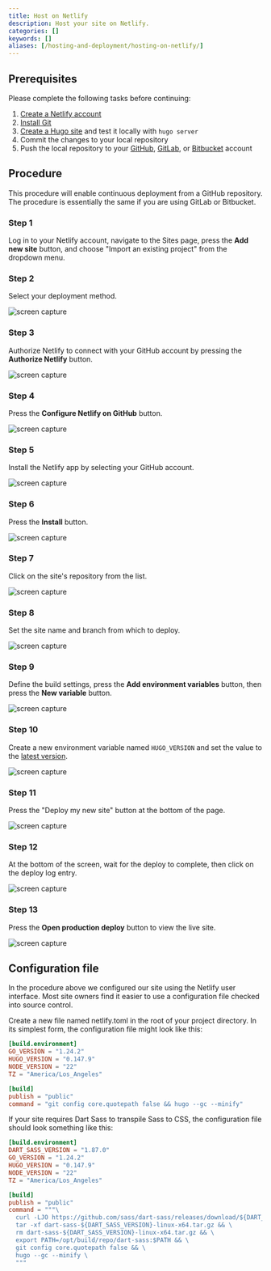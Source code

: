 ```yaml
---
title: Host on Netlify
description: Host your site on Netlify.
categories: []
keywords: []
aliases: [/hosting-and-deployment/hosting-on-netlify/]
---
```


## Prerequisites

Please complete the following tasks before continuing:

1. [Create a Netlify account]
1. [Install Git]
1. [Create a Hugo site] and test it locally with `hugo server`
1. Commit the changes to your local repository
1. Push the local repository to your [GitHub], [GitLab], or [Bitbucket] account

[Bitbucket]: https://bitbucket.org/product
[Create a Hugo site]: /getting-started/quick-start/
[Create a Netlify account]: https://app.netlify.com/signup
[GitHub]: https://github.com
[GitLab]: https://about.gitlab.com/
[Install Git]: https://git-scm.com/book/en/v2/Getting-Started-Installing-Git

## Procedure

This procedure will enable continuous deployment from a GitHub repository. The procedure is essentially the same if you are using GitLab or Bitbucket.

### Step 1

Log in to your Netlify account, navigate to the Sites page, press the **Add new site** button, and choose "Import an existing project" from the dropdown menu.

### Step 2

Select your deployment method.

  ![screen capture](netlify-step-02.png)

### Step 3

Authorize Netlify to connect with your GitHub account by pressing the **Authorize Netlify** button.

![screen capture](netlify-step-03.png)

### Step 4

Press the **Configure Netlify on GitHub** button.

![screen capture](netlify-step-04.png)

### Step 5

Install the Netlify app by selecting your GitHub account.

![screen capture](netlify-step-05.png)

### Step 6

Press the **Install** button.

![screen capture](netlify-step-06.png)

### Step 7

Click on the site's repository from the list.

![screen capture](netlify-step-07.png)

### Step 8

Set the site name and branch from which to deploy.

![screen capture](netlify-step-08.png)

### Step 9

Define the build settings, press the **Add environment variables** button, then press the **New variable** button.

![screen capture](netlify-step-09.png)

### Step 10

Create a new environment variable named `HUGO_VERSION` and set the value to the [latest version].

[latest version]: https://github.com/gohugoio/hugo/releases/latest

![screen capture](netlify-step-10.png)

### Step 11

Press the "Deploy my new site" button at the bottom of the page.

![screen capture](netlify-step-11.png)

### Step 12

At the bottom of the screen, wait for the deploy to complete, then click on the deploy log entry.

![screen capture](netlify-step-12.png)

### Step 13

Press the **Open production deploy** button to view the live site.

![screen capture](netlify-step-13.png)

## Configuration file

In the procedure above we configured our site using the Netlify user interface. Most site owners find it easier to use a configuration file checked into source control.

Create a new file named netlify.toml in the root of your project directory. In its simplest form, the configuration file might look like this:

```toml {file="netlify.toml"}
[build.environment]
GO_VERSION = "1.24.2"
HUGO_VERSION = "0.147.9"
NODE_VERSION = "22"
TZ = "America/Los_Angeles"

[build]
publish = "public"
command = "git config core.quotepath false && hugo --gc --minify"
```

If your site requires Dart Sass to transpile Sass to CSS, the configuration file should look something like this:

```toml {file="netlify.toml"}
[build.environment]
DART_SASS_VERSION = "1.87.0"
GO_VERSION = "1.24.2"
HUGO_VERSION = "0.147.9"
NODE_VERSION = "22"
TZ = "America/Los_Angeles"

[build]
publish = "public"
command = """\
  curl -LJO https://github.com/sass/dart-sass/releases/download/${DART_SASS_VERSION}/dart-sass-${DART_SASS_VERSION}-linux-x64.tar.gz && \
  tar -xf dart-sass-${DART_SASS_VERSION}-linux-x64.tar.gz && \
  rm dart-sass-${DART_SASS_VERSION}-linux-x64.tar.gz && \
  export PATH=/opt/build/repo/dart-sass:$PATH && \
  git config core.quotepath false && \
  hugo --gc --minify \
  """
```
